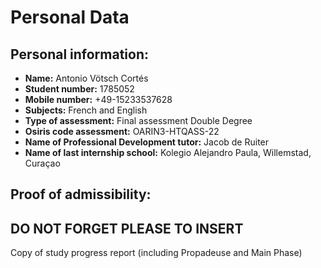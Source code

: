 # Personal Data
## Personal information:  
- **Name:** Antonio Vötsch Cortés  
- **Student number:** 1785052  
- **Mobile number:** +49-15233537628  
- **Subjects:** French and English  
- **Type of assessment:** Final assessment Double Degree  
- **Osiris code assessment:** OARIN3-HTQASS-22  
- **Name of Professional Development tutor:** Jacob de Ruiter  
- **Name of last internship school:** Kolegio Alejandro Paula, Willemstad, Curaçao

## Proof of admissibility:  
## DO NOT FORGET PLEASE TO INSERT
Copy of study progress report (including Propadeuse and Main Phase)  

  

